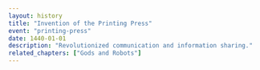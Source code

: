```yaml
---
layout: history
title: "Invention of the Printing Press"
event: "printing-press"
date: 1440-01-01
description: "Revolutionized communication and information sharing."
related_chapters: ["Gods and Robots"]
---
```

